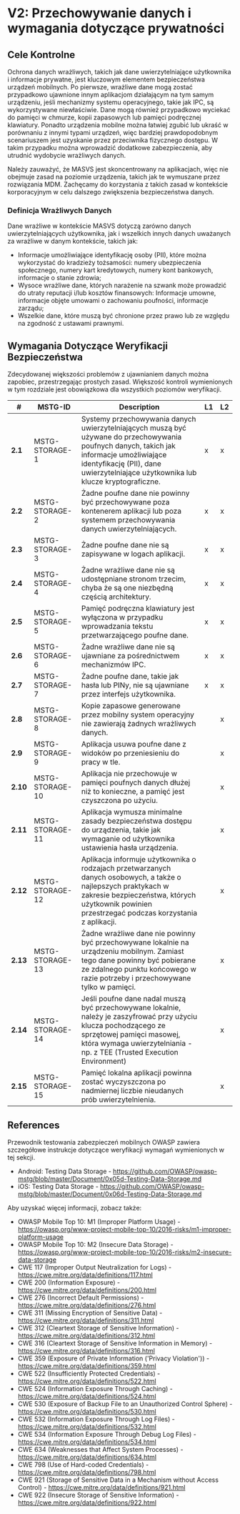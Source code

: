 # V2: Przechowywanie danych i wymagania dotyczące prywatności

## Cele Kontrolne

Ochrona danych wrażliwych, takich jak dane uwierzytelniające użytkownika i informacje prywatne, jest kluczowym elementem bezpieczeństwa urządzeń mobilnych. Po pierwsze, wrażliwe dane mogą zostać przypadkowo ujawnione innym aplikacjom działającym na tym samym urządzeniu, jeśli mechanizmy systemu operacyjnego, takie jak IPC, są wykorzystywane niewłaściwie. Dane mogą również przypadkowo wyciekać do pamięci w chmurze, kopii zapasowych lub pamięci podręcznej klawiatury. Ponadto urządzenia mobilne można łatwiej zgubić lub ukraść w porównaniu z innymi typami urządzeń, więc bardziej prawdopodobnym scenariuszem jest uzyskanie przez przeciwnika fizycznego dostępu. W takim przypadku można wprowadzić dodatkowe zabezpieczenia, aby utrudnić wydobycie wrażliwych danych.

Należy zauważyć, że MASVS jest skoncentrowany na aplikacjach, więc nie obejmuje zasad na poziomie urządzenia, takich jak te wymuszane przez rozwiązania MDM. Zachęcamy do korzystania z takich zasad w kontekście korporacyjnym w celu dalszego zwiększenia bezpieczeństwa danych.

### Definicja Wrażliwych Danych 

Dane wrażliwe w kontekście MASVS dotyczą zarówno danych uwierzytelniających użytkownika, jak i wszelkich innych danych uważanych za wrażliwe w danym kontekście, takich jak:

- Informacje umożliwiające identyfikację osoby (PII), które można wykorzystać do kradzieży tożsamości: numery ubezpieczenia społecznego, numery kart kredytowych, numery kont bankowych, informacje o stanie zdrowia;
- Wysoce wrażliwe dane, których narażenie na szwank może prowadzić do utraty reputacji i/lub kosztów finansowych: Informacje umowne, informacje objęte umowami o zachowaniu poufności, informacje zarządu;
- Wszelkie dane, które muszą być chronione przez prawo lub ze względu na zgodność z ustawami prawnymi.

## Wymagania Dotyczące Weryfikacji Bezpieczeństwa

Zdecydowanej większości problemów z ujawnianiem danych można zapobiec, przestrzegając prostych zasad. Większość kontroli wymienionych w tym rozdziale jest obowiązkowa dla wszystkich poziomów weryfikacji.

| # | MSTG-ID | Description | L1 | L2 |
| -- | ---------- | ---------------------- | - | - |
| **2.1** | MSTG-STORAGE-1 | Systemy przechowywania danych uwierzytelniających muszą być używane do przechowywania poufnych danych, takich jak informacje umożliwiające identyfikację (PII), dane uwierzytelniające użytkownika lub klucze kryptograficzne. | x | x |
| **2.2** | MSTG-STORAGE-2 | Żadne poufne dane nie powinny być przechowywane poza kontenerem aplikacji lub poza systemem przechowywania danych uwierzytelniających.| x | x |
| **2.3** | MSTG-STORAGE-3 | Żadne poufne dane nie są zapisywane w logach aplikacji. | x | x |
| **2.4** | MSTG-STORAGE-4 | Żadne wrażliwe dane nie są udostępniane stronom trzecim, chyba że są one niezbędną częścią architektury. | x | x |
| **2.5** | MSTG-STORAGE-5 | Pamięć podręczna klawiatury jest wyłączona w przypadku wprowadzania tekstu przetwarzającego poufne dane. | x | x |
| **2.6** | MSTG-STORAGE-6 | Żadne wrażliwe dane nie są ujawniane za pośrednictwem mechanizmów IPC. | x | x |
| **2.7** | MSTG-STORAGE-7 | Żadne poufne dane, takie jak hasła lub PINy, nie są ujawniane przez interfejs użytkownika. | x | x |
| **2.8** | MSTG-STORAGE-8 | Kopie zapasowe generowane przez mobilny system operacyjny nie zawierają żadnych wrażliwych danych. |   | x |
| **2.9** | MSTG-STORAGE-9 | Aplikacja usuwa poufne dane z widoków po przeniesieniu do pracy w tle. |  | x |
| **2.10** | MSTG-STORAGE-10 | Aplikacja nie przechowuje w pamięci poufnych danych dłużej niż to konieczne, a pamięć jest czyszczona po użyciu. |  | x |
| **2.11** | MSTG-STORAGE-11 | Aplikacja wymusza minimalne zasady bezpieczeństwa dostępu do urządzenia, takie jak wymaganie od użytkownika ustawienia hasła urządzenia. |  | x |
| **2.12** | MSTG-STORAGE-12 | Aplikacja informuje użytkownika o rodzajach przetwarzanych danych osobowych, a także o najlepszych praktykach w zakresie bezpieczeństwa, których użytkownik powinien przestrzegać podczas korzystania z aplikacji. |  | x |
| **2.13** | MSTG-STORAGE-13 | Żadne wrażliwe dane nie powinny być przechowywane lokalnie na urządzeniu mobilnym. Zamiast tego dane powinny być pobierane ze zdalnego punktu końcowego w razie potrzeby i przechowywane tylko w pamięci. |  | x |
| **2.14** | MSTG-STORAGE-14 | Jeśli poufne dane nadal muszą być przechowywane lokalnie, należy je zaszyfrować przy użyciu klucza pochodzącego ze sprzętowej pamięci masowej, która wymaga uwierzytelniania - np. z TEE (Trusted Execution Environment) |  | x |
| **2.15** | MSTG-STORAGE-15 | Pamięć lokalna aplikacji powinna zostać wyczyszczona po nadmiernej liczbie nieudanych prób uwierzytelnienia. |  | x |

## References

Przewodnik testowania zabezpieczeń mobilnych OWASP zawiera szczegółowe instrukcje dotyczące weryfikacji wymagań wymienionych w tej sekcji.

- Android: Testing Data Storage - <https://github.com/OWASP/owasp-mstg/blob/master/Document/0x05d-Testing-Data-Storage.md>
- iOS: Testing Data Storage - <https://github.com/OWASP/owasp-mstg/blob/master/Document/0x06d-Testing-Data-Storage.md>

Aby uzyskać więcej informacji, zobacz także:

- OWASP Mobile Top 10: M1 (Improper Platform Usage) - <https://owasp.org/www-project-mobile-top-10/2016-risks/m1-improper-platform-usage>
- OWASP Mobile Top 10: M2 (Insecure Data Storage) - <https://owasp.org/www-project-mobile-top-10/2016-risks/m2-insecure-data-storage>
- CWE 117 (Improper Output Neutralization for Logs) - <https://cwe.mitre.org/data/definitions/117.html>
- CWE 200 (Information Exposure) - <https://cwe.mitre.org/data/definitions/200.html>
- CWE 276 (Incorrect Default Permissions) - <https://cwe.mitre.org/data/definitions/276.html>
- CWE 311 (Missing Encryption of Sensitive Data) - <https://cwe.mitre.org/data/definitions/311.html>
- CWE 312 (Cleartext Storage of Sensitive Information) - <https://cwe.mitre.org/data/definitions/312.html>
- CWE 316 (Cleartext Storage of Sensitive Information in Memory) - <https://cwe.mitre.org/data/definitions/316.html>
- CWE 359 (Exposure of Private Information ('Privacy Violation')) - <https://cwe.mitre.org/data/definitions/359.html>
- CWE 522 (Insufficiently Protected Credentials) - <https://cwe.mitre.org/data/definitions/522.html>
- CWE 524 (Information Exposure Through Caching) - <https://cwe.mitre.org/data/definitions/524.html>
- CWE 530 (Exposure of Backup File to an Unauthorized Control Sphere) - <https://cwe.mitre.org/data/definitions/530.html>
- CWE 532 (Information Exposure Through Log Files) - <https://cwe.mitre.org/data/definitions/532.html>
- CWE 534 (Information Exposure Through Debug Log Files) - <https://cwe.mitre.org/data/definitions/534.html>
- CWE 634 (Weaknesses that Affect System Processes) - <https://cwe.mitre.org/data/definitions/634.html>
- CWE 798 (Use of Hard-coded Credentials) - <https://cwe.mitre.org/data/definitions/798.html>
- CWE 921 (Storage of Sensitive Data in a Mechanism without Access Control) - <https://cwe.mitre.org/data/definitions/921.html>
- CWE 922 (Insecure Storage of Sensitive Information) - <https://cwe.mitre.org/data/definitions/922.html>
